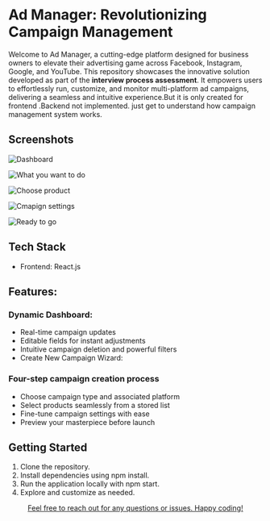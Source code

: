 # Ad Manager: Revolutionizing Campaign Management

Welcome to Ad Manager, a cutting-edge platform designed for business owners to elevate their advertising game across Facebook, Instagram, Google, and YouTube. This repository showcases the innovative solution developed as part of the **interview process assessment**. It empowers users to effortlessly run, customize, and monitor multi-platform ad campaigns, delivering a seamless and intuitive experience.But it is only created for frontend .Backend not implemented. just get to understand how campaign management system works.

## Screenshots

![Dashboard](https://github.com/prakash-s-2210/campaign/assets/94909544/bc3a9e58-e868-47e9-8f95-3fa870de833f)

![What you want to do](https://github.com/prakash-s-2210/campaign/assets/94909544/143385a4-2727-4cea-a800-efe4a74e43cf)

![Choose product](https://github.com/prakash-s-2210/campaign/assets/94909544/37138cb5-465c-48f4-8fbb-04f803dd548b)

![Cmapign settings](https://github.com/prakash-s-2210/campaign/assets/94909544/2a6342e2-ea97-4b07-8564-8aa9670515e0)

![Ready to go](https://github.com/prakash-s-2210/campaign/assets/94909544/817239b2-d25a-4a67-8704-1ed4c64e3eaf)

## Tech Stack

- Frontend: React.js

## Features:

### Dynamic Dashboard:

- Real-time campaign updates
- Editable fields for instant adjustments
- Intuitive campaign deletion and powerful filters
- Create New Campaign Wizard:

### Four-step campaign creation process

- Choose campaign type and associated platform
- Select products seamlessly from a stored list
- Fine-tune campaign settings with ease
- Preview your masterpiece before launch

## Getting Started

1. Clone the repository.
2. Install dependencies using npm install.
3. Run the application locally with npm start.
4. Explore and customize as needed.

<p align="center">
  <a href="https://www.linkedin.com/in/prakash2210/" target="_blank">
    Feel free to reach out for any questions or issues. Happy coding!
  </a>
</p>
